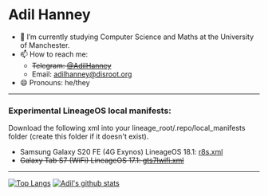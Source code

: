 # Adil Hanney

- 🔭 I’m currently studying Computer Science and Maths at the University of Manchester.
- 📫 How to reach me:
    - <s>Telegram: [@AdilHanney](https://t.me/AdilHanney)</s>
    - Email: [adilhanney@disroot.org](mailto:adilhanney@disroot.org)
- 😄 Pronouns: he/they


***


### Experimental LineageOS local manifests:
Download the following xml into your lineage_root/.repo/local_manifests folder (create this folder if it doesn't exist).
 - Samsung Galaxy S20 FE (4G Exynos) LineageOS 18.1: [r8s.xml](https://gist.github.com/adil192/2ec7d934027c1c8c7314138e94e97675)
 - <s>Galaxy Tab S7 (WiFi) LineageOS 17.1: [gts7lwifi.xml](https://gist.github.com/adil192/b503efb4bddfb111153ce8c6c6e66ad4)</s>


***


[![Top Langs](https://github-readme-stats.vercel.app/api/top-langs/?username=adil192&show_icons=true&count_private=true&bg_color=100,1d79de,5030b8&title_color=fff&text_color=fff&icon_color=fff)](https://github.com/anuraghazra/github-readme-stats)
[![Adil's github stats](https://github-readme-stats.vercel.app/api?username=adil192&show_icons=true&count_private=true&bg_color=100,1d79de,5030b8&title_color=fff&text_color=fff&icon_color=fff)](https://github.com/anuraghazra/github-readme-stats)


<!--
**adil192/adil192** is a ✨ _special_ ✨ repository because its `README.md` (this file) appears on your GitHub profile.

Here are some ideas to get you started:

- 🔭 I’m currently working on ...
- 🌱 I’m currently learning ...
- 👯 I’m looking to collaborate on ...
- 🤔 I’m looking for help with ...
- 💬 Ask me about ...
- 📫 How to reach me: ...
- 😄 Pronouns: ...
- ⚡ Fun fact: ...
-->
